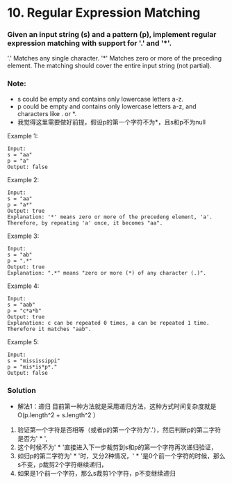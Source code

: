 # 10. Regular Expression Matching

### Given an input string (s) and a pattern (p), implement regular expression matching with support for '.' and '*'.

'.' Matches any single character.
'*' Matches zero or more of the preceding element.
The matching should cover the entire input string (not partial).

### Note:

- s could be empty and contains only lowercase letters a-z.
- p could be empty and contains only lowercase letters a-z, and characters like . or *.
- 我觉得这里需要做好前提，假设p的第一个字符不为*，且s和p不为null

Example 1:
```
Input:
s = "aa"
p = "a"
Output: false
```

Example 2:
```
Input:
s = "aa"
p = "a*"
Output: true
Explanation: '*' means zero or more of the precedeng element, 'a'. Therefore, by repeating 'a' once, it becomes "aa".
```
Example 3:
```
Input:
s = "ab"
p = ".*"
Output: true
Explanation: ".*" means "zero or more (*) of any character (.)".
```
Example 4:
```
Input:
s = "aab"
p = "c*a*b"
Output: true
Explanation: c can be repeated 0 times, a can be repeated 1 time. Therefore it matches "aab".
```
Example 5:
```
Input:
s = "mississippi"
p = "mis*is*p*."
Output: false
```
### Solution

- 解法1：递归
目前第一种方法就是采用递归方法，这种方式时间复杂度就是O(p.length^2 + s.length^2 ）
 1. 验证第一个字符是否相等（或者p的第一个字符为'.'），然后判断p的第二字符是否为' * ',
 2. 这个时候不为' * '直接进入下一步裁剪到s和p的第一个字符再次递归验证，
 3. 如归p的第二字符为' * '时，又分2种情况，' * '是0个前一个字符的时候，那么s不变，p裁剪2个字符继续递归，
 4. 如果是1个前一个字符，那么s裁剪1个字符，p不变继续递归


 